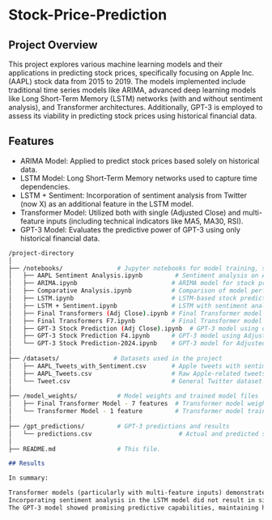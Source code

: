 # Stock-Price-Prediction

## Project Overview

This project explores various machine learning models and their applications in predicting stock prices, specifically focusing on Apple Inc. (AAPL) stock data from 2015 to 2019. The models implemented include traditional time series models like ARIMA, advanced deep learning models like Long Short-Term Memory (LSTM) networks (with and without sentiment analysis), and Transformer architectures. Additionally, GPT-3 is employed to assess its viability in predicting stock prices using historical financial data.

## Features

- ARIMA Model: Applied to predict stock prices based solely on historical data.
- LSTM Model: Long Short-Term Memory networks used to capture time dependencies.
- LSTM + Sentiment: Incorporation of sentiment analysis from Twitter (now X) as an additional feature in the LSTM model.
- Transformer Model: Utilized both with single (Adjusted Close) and multi-feature inputs (including technical indicators like MA5, MA30, RSI).
- GPT-3 Model: Evaluates the predictive power of GPT-3 using only historical financial data.

```bash
/project-directory
│
├── /notebooks/               # Jupyter notebooks for model training, sentiment analysis, and comparison
│   ├── AAPL Sentiment Analysis.ipynb         # Sentiment analysis on Apple-related tweets.
│   ├── ARIMA.ipynb                          # ARIMA model for stock price prediction.
│   ├── Comparative Analysis.ipynb           # Comparison of model performances using various metrics.
│   ├── LSTM.ipynb                           # LSTM-based stock prediction model.
│   ├── LSTM + Sentiment.ipynb               # LSTM with sentiment analysis for stock prediction.
│   ├── Final Transformers (Adj Close).ipynb # Final Transformer model using only Adjusted Close Price for prediction.
│   ├── Final Transformers F7.ipynb          # Final Transformer model using 7 features for prediction.
│   ├── GPT-3 Stock Prediction (Adj Close).ipynb  # GPT-3 model using only Adjusted Close Price for prediction.
│   ├── GPT-3 Stock Prediction F4.ipynb      # GPT-3 model using Adjusted Close Price, MA(5), MA(30), and RSI for prediction.
│   └── GPT-3 Stock Prediction-2024.ipynb    # GPT-3 model for Adjusted Close Price prediction on 2024 test data.
│
├── /datasets/               # Datasets used in the project
│   ├── AAPL_Tweets_with_Sentiment.csv       # Apple tweets with sentiment scores.
│   ├── AAPL_Tweets.csv                      # Raw Apple-related tweets data.
│   └── Tweet.csv                            # General Twitter dataset related to financial tweets.
│
├── /model_weights/           # Model weights and trained model files
│   ├── Final Transformer Model - 7 features  # Transformer model weights and architecture for further analysis using 7 features.
│   └── Transformer Model - 1 feature         # Transformer model trained using only Adjusted Close Price (1 feature).
│
├── /gpt_predictions/         # GPT-3 predictions and results
│   └── predictions.csv                        # Actual and predicted scores using the GPT-3 model.
│
├── README.md                 # This file.

```

```markdown
## Results

In summary:

Transformer models (particularly with multi-feature inputs) demonstrated the best overall performance, significantly outperforming ARIMA and LSTM models. \n
Incorporating sentiment analysis in the LSTM model did not result in significant performance improvements, potentially due to the use of older data. \n
The GPT-3 model showed promising predictive capabilities, maintaining high performance even when tested on recent stock data.
```
